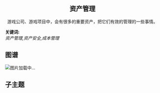<h2 align="center">资产管理</h2>
<p align="center">游戏公司、游戏项目中，会有很多的重要资产，把它们有效的管理的一些事情。</p>

**关键词:**<br/> 
*资产管理,资产安全,成本管理*

## 图谱
![图片加载中...](https://github.com/gonglei007/GameDevMind/blob/main/exports/6.3.资产管理.png?raw=true)

## 子主题
